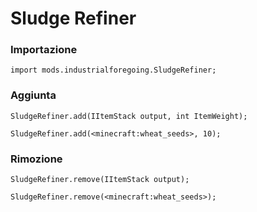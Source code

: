 # Sludge Refiner

### Importazione

```zenscript
import mods.industrialforegoing.SludgeRefiner;
```

### Aggiunta

```zenscript
SludgeRefiner.add(IItemStack output, int ItemWeight);

SludgeRefiner.add(<minecraft:wheat_seeds>, 10);
```

### Rimozione

```zenscript
SludgeRefiner.remove(IItemStack output);

SludgeRefiner.remove(<minecraft:wheat_seeds>);
```